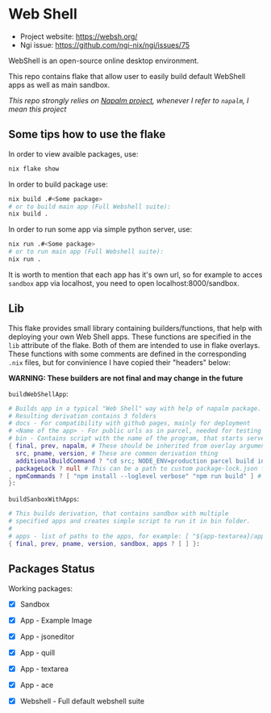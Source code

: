# Web Shell

- Project website: https://websh.org/
- Ngi issue: https://github.com/ngi-nix/ngi/issues/75

WebShell is an open-source online desktop environment.

This repo contains flake that allow user to easily build default WebShell apps as well as main sandbox.

*This repo strongly relies on [Napalm project](https://github.com/nix-community/napalm), whenever I refer to `napalm`, I mean this project*

## Some tips how to use the flake

In order to view avaible packages, use:

```bash
nix flake show
```

In order to build package use:
```bash
nix build .#<Some package>
# or to build main app (Full Webshell suite):
nix build .
```

In order to run some app via simple python server, use:
```bash
nix run .#<Some package>
# or to run main app (Full Webshell suite):
nix run .
```

It is worth to mention that each app has it's own url, so for example to acces `sandbox` app via localhost, you need to open localhost:8000/sandbox.

## Lib

This flake provides small library containing builders/functions, that help with deploying your own Web Shell apps. These functions are specified in the `lib` attribute of the flake. Both of them are intended to use in flake overlays. These functions with some comments are defined in the corresponding `.nix` files, but for convinience I have copied their "headers" below:

**WARNING: These builders are not final and may change in the future**

`buildWebShellApp`:
```nix
# Builds app in a typical "Web Shell" way with help of napalm package.
# Resulting derivation contains 3 folders
# docs - For compatibility with github pages, mainly for deployment
# <Name of the app> - For public urls as in parcel, needed for testing with python web server
# bin - Contains script with the name of the program, that starts server that hosts desired package
{ final, prev, napalm, # These should be inherited from overlay arguments and flake inputs
  src, pname, version, # These are common derivation thing
  additionalBuildCommand ? "cd src; NODE_ENV=production parcel build index.html --public-url=/${pname}/ --out-dir=../docs; cd .." # This is build command that will be applied AFTER installing all npm related stuff that napalm does, usually you want to put here somthing from your package.json. In case of default WebShell apps it uses parcel to build everything into docs/ folder, you may want to modify this depending on your needs.
, packageLock ? null # This can be a path to custom package-lock.json file, if you can't/don't want to modify original's repo lock.
, npmCommands ? [ "npm install --loglevel verbose" "npm run build" ] # These are the commands that are executed by napalm, you usually want to specify this argument
}:
```

`buildSanboxWithApps`:
```nix
# This builds derivation, that contains sandbox with multiple
# specified apps and creates simple script to run it in bin folder.
#
# apps - list of paths to the apps, for example: [ "${app-textarea}/app-textarea" <other apps> ]
{ final, prev, pname, version, sandbox, apps ? [ ] }:
```

## Packages Status

Working packages:

- [x] Sandbox
- [x] App - Example Image
- [x] App - jsoneditor
- [x] App - quill
- [x] App - textarea
- [x] App - ace
- [x] Webshell - Full default webshell suite

